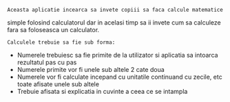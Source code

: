     Aceasta aplicatie incearca sa invete copiii sa faca calcule matematice

simple folosind calculatorul dar in acelasi timp sa ii invete cum sa calculeze fara sa foloseasca un calculator.

    Calculele trebuie sa fie sub forma:

<!--
   32+
   45
   __
   77

 -->

- Numerele trebuiesc sa fie primite de la utilizator si aplicatia sa intoarca rezultatul pas cu pas
- Numerele primite vor fi unele sub altele 2 cate doua
- Numerele vor fi calculate incepand cu unitatile continuand cu zecile, etc toate afisate unele sub altele
- Trebuie afisata si explicatia in cuvinte a ceea ce se intampla

<!--Fiecare operatiune matematica va avea pagina ei .html mai putin 
calculator.html care va cuprinde un calculator pt + * - / >

Aveti libertatea de a adauga poze. pozele trebuiesc sa fie semnificative si explicative. Animatiile de asemenea sunt permise.

Font Family si Font Size trebuiesc pastrate pt toate paginile, in schimb in ceea 
ce priveste culorile acestea trebuiesc sa fie alese sa incante copiii.

!!!!! PENTRU ORICE SUGESTIE VA ROG SA SCRIETI SI IN ACEST FISIER !!!!
